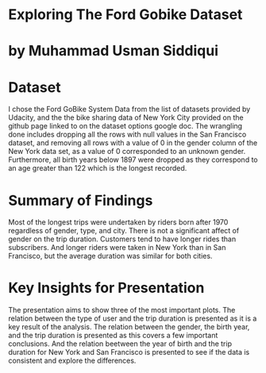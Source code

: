 # Exploring The Ford Gobike Dataset
# by Muhammad Usman Siddiqui
# Dataset
I chose the Ford GoBike System Data from the list of datasets provided by Udacity, and the the bike sharing data of New York City provided on the github page linked to on the dataset options google doc. The wrangling done includes dropping all the rows with null values in the San Francisco dataset, and removing all rows with a value of 0 in the gender column of the New York data set, as a value of 0 corresponded to an unknown gender. Furthermore, all birth years below 1897 were dropped as they correspond to an age greater than 122 which is the longest recorded.

# Summary of Findings
Most of the longest trips were undertaken by riders born after 1970 regardless of gender, type, and city. There is not a significant affect of gender on the trip duration. Customers tend to have longer rides than subscribers. And longer riders were taken in New York than in San Francisco, but the average duration was similar for both cities.

# Key Insights for Presentation
The presentation aims to show three of the most important plots. The relation between the type of user and the trip duration is presented as it is a key result of the analysis. The relation between the gender, the birth year, and the trip duration is presented as this covers a few important conclusions. And the relation beetween the year of birth and the trip duration for New York and San Francisco is presented to see if the data is consistent and explore the differences.
